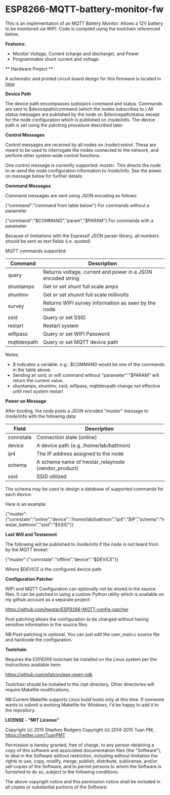 **ESP8266-MQTT-battery-monitor-fw**
==========
This is an implementation of an MQTT Battery Monitor.
Allows a 12V battery to be monitored via WIFI. Code is compiled using the toolchain referenced below.

**Features:**

* Monitor Voltage, Current (charge and discharge), and Power
* Programmable shunt current and voltage.

** Hardware Project **

A schematic and printed circuit board design  for this firmware is located in [here](https://github.com/hwstar/ESP8266-MQTT-battery-monitor-hw)

**Device Path**

The device path encompasses subtopics command and status. Commands are sent to $devicepath/command (which the nodes subscribes to.) All status messages are
published by the node on $devicepath/status except for the node configuration which is published on /node/info. The device path is set using the patching procedure described later.

**Control Messages**

Control messages are received by all nodes on /node/control. These are meant to be used to interrogate the nodes connected to the network, 
and perform other system-wide control functions.

One control message is currently supported: *muster*. This directs the node to re-send the node configuration information to /node/info. See the power on message below for further details


**Command Messages**

Command messages are sent using JSON encoding as follows:

{"command":"command from table below"} For commands without a parameter

{"command":"$COMMAND","param","$PARAM"} For commands with a parameter

Because of limitations with the Espressif JSON parser library, all numbers should be sent as text fields 
(i.e. quoted)

MQTT commands supported:

|Command| Description |
|--------| ----------- |
|query	 | Returns voltage, current and power in a JSON encoded string|
|shuntamps| Get or set shunt full scale amps
|shuntmv| Get or set shunnt full scale millivolts
|survey	 | Returns WIFI survey information as seen by the node|
|ssid    | Query or set SSID|
|restart | Restart system|
|wifipass| Query or set WIFI Password|
|mqttdevpath| Query or set MQTT device path

Notes:
* $ indicates a variable. e.g.: $COMMAND would be one of the commands in the table above.
* Sending an ssid, or wifi command without "parameter":"$PARAM" will return the current value.
* shuntamps, shuntmv, ssid, wifipass, mqttdevpath change not effective until next system restart

**Power on Message**

After booting, the node posts a JSON encoded "muster" message to /node/info with the following data:

|Field		| Description|
|-----      | -----------|
|connstate  | Connection state (online)
|device		| A device path (e.g. /home/lab/battmon)|
|ip4		| The IP address assigned to the node|
|schema		| A schema name of hwstar_relaynode (vendor_product)|
|ssid       | SSID utilized|


The schema may be used to design a database of supported commands for each device.

Here is an example:

{"muster":{"connstate":"online","device":"/home/lab/battmon","ip4":"$IP","schema":"hwstar_battmon","ssid":"$SSID"}}

**Last Will and Testament**

The following will be published to /node/info if the node is not heard from by the MQTT broker:

{"muster":{"connstate":"offline","device":"$DEVICE"}}

Where $DEVICE is the configured device path

**Configuration Patcher**

WIFI and MQTT Configuration can optionally not be stored in the source files. It can be patched in using a custom Python utility which is available on my github account as
a separate project:

https://github.com/hwstar/ESP8266-MQTT-config-patcher

Post patching allows the configuration to be changed without having sensitive information in the source files.

NB:Post-patching is optional. You can just edit the user_main.c source file and hardcode the configuration. 

**Toolchain**

Requires the ESP8266 toolchain be installed on the Linux system per the instructions available here:

https://github.com/pfalcon/esp-open-sdk

Toolchain should be installed in the /opt directory. Other directories will require Makefile modifications.

NB:Current Makefile supports Linux build hosts only at this time. If someone wants to submit a working Makefile for Windows, I'd be happy to add it to the repository.

**LICENSE - "MIT License"**

Copyright (c) 2015 Stephen Rodgers 
Copyright (c) 2014-2015 Tuan PM, https://twitter.com/TuanPMT

Permission is hereby granted, free of charge, to any person obtaining a copy of this software and associated documentation files (the "Software"), to deal in the Software without restriction, including without limitation the rights to use, copy, modify, merge, publish, distribute, sublicense, and/or sell copies of the Software, and to permit persons to whom the Software is furnished to do so, subject to the following conditions:

The above copyright notice and this permission notice shall be included in all copies or substantial portions of the Software.



